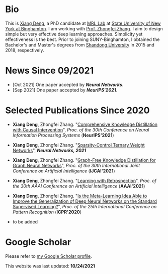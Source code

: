 # Bio

This is [Xiang Deng][Xiang Deng], a PhD candidate at [MRL Lab][MRL Lab] at [State University of New York at Binghamton][State University of New York at Binghamton]. I am working with [Prof. Zhongfei Zhang][Prof. Zhongfei Zhang]. I aim to design simple but very effective deep learning approaches. Simplicity yet effectiveness is the best. Prior to joining SUNY-Binghamton, I obtained the Bachelor's and Master's degrees from [Shandong University][Shandong University] in 2015 and 2018, respectively.

[Xiang Deng]: Xiang-Deng-DL.github.io
[MRL Lab]: http://cs.binghamton.edu/~forweb/home.html
[State University of New York at Binghamton]:https://www.binghamton.edu
[Prof. Zhongfei Zhang]: http://www.cs.binghamton.edu/%7Ezhongfei/
[Shandong University]: http://www.en.sdu.edu.cn/

# News Since 09/2021
- [Oct 2021] One paper accepted by ***Neural Networks***.
- [Sep 2021] One paper accepted by ***NeurIPS'2021***.

# Selected Publications Since 2020

  - **Xiang Deng**, Zhongfei Zhang. "[Comprehensive Knowledge Distillation with Causal Intervention]", *Proc. of the 30th Conference on Neural Information Processing Systems* (**NeurIPS'2021**)
  
  - **Xiang Deng**, Zhongfei Zhang. "[Sparsity-Control Ternary Weight Networks]", ***Neural Networks, 2021***

  - **Xiang Deng**, Zhongfei Zhang. "[Graph-Free Knowledge Distillation for Graph Neural Networks]", *Proc. of the 30th International Joint Conference on Artificial Intelligence* (**IJCAI'2021**)
   
  - **Xiang Deng**, Zhongfei Zhang. "[Learning with Retrospection]", *Proc. of the 30th AAAI Conference on Artificial Intelligence* (**AAAI'2021**)
  
  - **Xiang Deng**, Zhongfei Zhang. "[Is the Meta-Learning Idea Able to Improve the Generalization of Deep Neural Networks on the Standard Supervised Learning?]", *Proc. of the 25th International Conference on Pattern Recognition* (**ICPR'2020**)
  
  - to be added

[Comprehensive Knowledge Distillation with Causal Intervention]: https://openreview.net/pdf?id=ch9qlCdrHD7
[Sparsity-Control Ternary Weight Networks]: https://arxiv.org/abs/2011.00580
[Graph-Free Knowledge Distillation for Graph Neural Networks]: https://www.ijcai.org/proceedings/2021/0320.pdf
[Learning with Retrospection]: https://arxiv.org/pdf/2012.13098.pdf
[Is the Meta-Learning Idea Able to Improve the Generalization of Deep Neural Networks on the Standard Supervised Learning?]: https://arxiv.org/pdf/2002.12455.pdf
[Code]: https://github.com/Xiang-Deng-DL/Learning-With-Retrospection
# Google Scholar
Please refer to [my Google Scholar profile][my Google Scholar profile].

[my Google Scholar profile]: https://scholar.google.com/citations?hl=en&user=5aNR1gsAAAAJ



This website was last updated: **10/24/2021**
